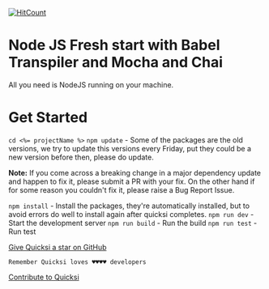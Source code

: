 [![HitCount](http://hits.dwyl.com/AnayoOleru/quicksi/ree/master/templates/javascript/node-js/node-js-mocha%26chai.svg)](http://hits.dwyl.com/AnayoOleru/quicksi/tree/master/templates/javascript/node-js/node-js-mocha%26chai) 

# Node JS Fresh start with Babel Transpiler and Mocha and Chai

All you need is NodeJS running on your machine.

# Get Started

`cd <%= projectName %>`
`npm update` - Some of the packages are the old versions, we try to update this versions every Friday, put they could be a new version before then, please do update.

**Note:** If you come across a breaking change in a major dependency update and
happen to fix it, please submit a PR with your fix. On the other hand if for
some reason you couldn't fix it, please raise a Bug Report Issue.

`npm install` - Install the packages, they're automatically installed, but to avoid errors do well to install again after quicksi completes.
`npm run dev` - Start the development server
`npm run build` - Run the build
`npm run test` - Run test


[Give Quicksi a star on GitHub](https://github.com/AnayoOleru/quicksi)

`Remember Quicksi loves ♥️♥️♥️♥️ developers`

[Contribute to Quicksi](https://github.com/AnayoOleru/quicksi/blob/master/CONTRIBUTING.md)